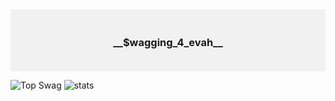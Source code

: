 <div style="background-color: #f1f1f1; text-align:center; text-color: chocolate; padding: 20px;">
  <h3>__$wagging_4_evah__</h3>
</div>

![Top Swag](https://github-readme-stats-git-masterrstaa-rickstaa.vercel.app/api/top-langs/?username=ElPettego&theme=dark) ![stats](https://github-readme-stats.vercel.app/api?username=ElPettego&show_icons=true&theme=transparent)
